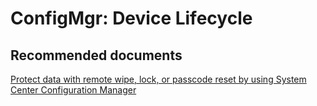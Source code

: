 <properties
	pageTitle="ConfigMgr: Device Lifecycle"
	description="ConfigMgr: Device Lifecycle"
	service="microsoft.intune"
	resource="intune"
	authors="mackie1604"
	displayOrder=""
	selfHelpType="generic"
	supportTopicIds="32583620"
	resourceTags=""
	productPesIds="15584"
	cloudEnvironments="public"
/>

# ConfigMgr: Device Lifecycle

## **Recommended documents**

[Protect data with remote wipe, lock, or passcode reset by using System Center Configuration Manager](https://docs.microsoft.com/sccm/mdm/deploy-use/wipe-lock-reset-devices)<br>

